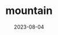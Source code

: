 ---
title: "mountain"
date: 2023-08-04
hashtag: mountain
type: hashtag
tags:
  - geology
  - geography
---